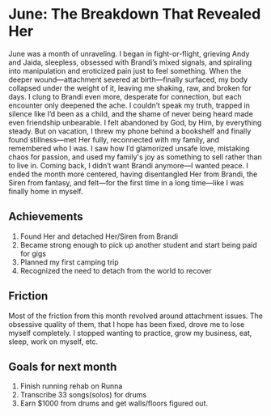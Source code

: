 # June: The Breakdown That Revealed Her

June was a month of unraveling. I began in fight-or-flight, grieving Andy and Jaida, sleepless, obsessed with Brandi’s mixed signals, and spiraling into manipulation and eroticized pain just to feel something. When the deeper wound—attachment severed at birth—finally surfaced, my body collapsed under the weight of it, leaving me shaking, raw, and broken for days. I clung to Brandi even more, desperate for connection, but each encounter only deepened the ache. I couldn’t speak my truth, trapped in silence like I’d been as a child, and the shame of never being heard made even friendship unbearable. I felt abandoned by God, by Him, by everything steady. But on vacation, I threw my phone behind a bookshelf and finally found stillness—met Her fully, reconnected with my family, and remembered who I was. I saw how I’d glamorized unsafe love, mistaking chaos for passion, and used my family's joy as something to sell rather than to live in. Coming back, I didn’t want Brandi anymore—I wanted peace. I ended the month more centered, having disentangled Her from Brandi, the Siren from fantasy, and felt—for the first time in a long time—like I was finally home in myself.

## Achievements

1. Found Her and detached Her/Siren from Brandi
2. Became strong enough to pick up another student and start being paid for gigs
3. Planned my first camping trip
4. Recognized the need to detach from the world to recover

## Friction

Most of the friction from this month revolved around attachment issues. The obsessive quality of them, that I hope has been fixed, drove me to lose myself completely. I stopped wanting to practice, grow my business, eat, sleep, work on myself, etc. 

## Goals for next month

1. Finish running rehab on Runna
2. Transcribe 33 songs(solos) for drums
3. Earn $1000 from drums and get walls/floors figured out.
